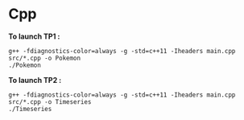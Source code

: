 # Cpp
**To launch TP1 :**
    
    g++ -fdiagnostics-color=always -g -std=c++11 -Iheaders main.cpp src/*.cpp -o Pokemon
    ./Pokemon

**To launch TP2 :**

    g++ -fdiagnostics-color=always -g -std=c++11 -Iheaders main.cpp src/*.cpp -o Timeseries
    ./Timeseries
